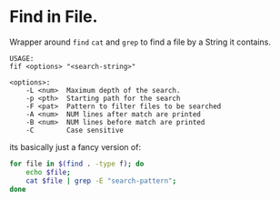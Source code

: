# Find in File.
Wrapper around `find` `cat` and `grep` to find a file by a String it contains.

```
USAGE:
fif <options> "<search-string>"

<options>:
    -L <num>  Maximum depth of the search.
    -p <pth>  Starting path for the search
    -F <pat>  Pattern to filter files to be searched
    -A <num>  NUM lines after match are printed
    -B <num>  NUM lines before match are printed
    -C        Case sensitive
```

its basically just a fancy version of:
```sh
for file in $(find . -type f); do
	echo $file;
	cat $file | grep -E "search-pattern";
done
```
